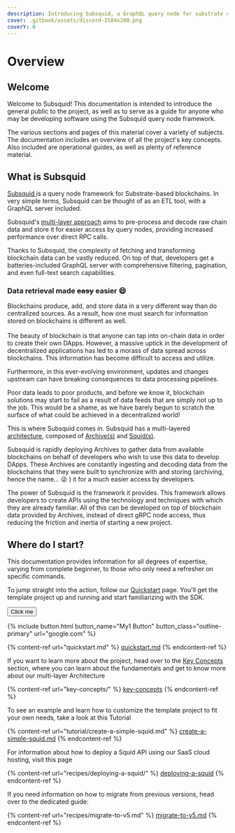```yaml
---
description: Introducing Subsquid, a GraphQL query node for substrate chains.
cover: .gitbook/assets/discord-1584x200.png
coverY: 0
---
```


# Overview

## Welcome

Welcome to Subsquid! This documentation is intended to introduce the general public to the project, as well as to serve as a guide for anyone who may be developing software using the Subsquid query node framework.

The various sections and pages of this material cover a variety of subjects. The documentation includes an overview of all the project's key concepts. Also included are operational guides, as well as plenty of reference material.

## What is Subsquid

[Subsquid ](https://subsquid.io)is a query node framework for Substrate-based blockchains. In very simple terms, Subsquid can be thought of as an ETL tool, with a GraphQL server included.

Subsquid's [multi-layer approach](key-concepts/architecture.md) aims to pre-process and decode raw chain data and store it for easier access by query nodes, providing increased performance over direct RPC calls.

Thanks to Subsquid, the complexity of fetching and transforming blockchain data can be vastly reduced. On top of that, developers get a batteries-included GraphQL server with comprehensive filtering, pagination, and even full-text search capabilities.

### Data retrieval made ~~easy~~ easier :smile:

Blockchains produce, add, and store data in a very different way than do centralized sources. As a result, how one must search for information stored on blockchains is different as well.\
\
The beauty of blockchain is that anyone can tap into on-chain data in order to create their own DApps. However, a massive uptick in the development of decentralized applications has led to a morass of data spread across blockchains. This information has become difficult to access and utilize.

Furthermore, in this ever-evolving environment, updates and changes upstream can have breaking consequences to data processing pipelines.

Poor data leads to poor products, and before we know it, blockchain solutions may start to fail as a result of data feeds that are simply not up to the job. This would be a shame, as we have barely begun to scratch the surface of what could be achieved in a decentralized world!

This is where Subsquid comes in. Subsquid has a multi-layered [architecture](key-concepts/architecture.md), composed of [Archive(s)](key-concepts/architecture.md#squid-archive) and [Squid(s)](key-concepts/architecture.md#squid).

Subsquid is rapidly deploying Archives to gather data from available blockchains on behalf of developers who wish to use this data to develop DApps. These Archives are constantly ingesting and decoding data from the blockchains that they were built to synchronize with and storing (archiving, hence the name... 😜 ) it for a much easier access by developers.

The power of Subsquid is the framework it provides. This framework allows developers to create APIs using the technology and techniques with which they are already familiar. All of this can be developed on top of blockchain data provided by Archives, instead of direct gRPC node access, thus reducing the friction and inertia of starting a new project.

## Where do I start?

This documentation provides information for all degrees of expertise, varying from complete beginner, to those who only need a refresher on specific commands.

To jump straight into the action, follow our [Quickstart](quickstart.md) page. You'll get the template project up and running and start familiarizing with the SDK.

<button name="button" onclick="http://www.google.com">Click me</button>

{% include button.html button_name="My1 Button" button_class="outline-primary" url="google.com" %}

{% content-ref url="quickstart.md" %}
[quickstart.md](quickstart.md)
{% endcontent-ref %}

If you want to learn more about the project, head over to the [Key Concepts](key-concepts/) section, where you can learn about the fundamentals and get to know more about our multi-layer Architecture

{% content-ref url="key-concepts/" %}
[key-concepts](key-concepts/)
{% endcontent-ref %}

To see an example and learn how to customize the template project to fit your own needs, take a look at this Tutorial

{% content-ref url="tutorial/create-a-simple-squid.md" %}
[create-a-simple-squid.md](tutorial/create-a-simple-squid.md)
{% endcontent-ref %}

For information about how to deploy a Squid API using our SaaS cloud hosting, visit this page

{% content-ref url="recipes/deploying-a-squid/" %}
[deploying-a-squid](recipes/deploying-a-squid/)
{% endcontent-ref %}

If you need information on how to migrate from previous versions, head over to the dedicated guide:

{% content-ref url="recipes/migrate-to-v5.md" %}
[migrate-to-v5.md](recipes/migrate-to-v5.md)
{% endcontent-ref %}
